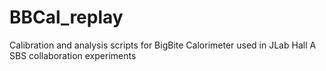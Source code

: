 # BBCal_replay
Calibration and analysis scripts for BigBite Calorimeter used in JLab Hall A SBS collaboration experiments
